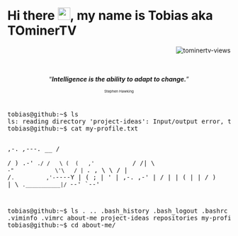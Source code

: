 <h1>Hi there <img src="https://media.giphy.com/media/hvRJCLFzcasrR4ia7z/giphy.gif" width="28px"/>, my name is Tobias aka TOminerTV</h1>

<!--
<img 
  align="left"
  src="https://github.com/dennisabrams/dennisabrams/blob/main/images/typing.svg"
  alt="Software Development"
/>
-->
<img
  align="right"
  src="https://komarev.com/ghpvc/?username=tominertv&color=3b82f6&style=for-the-badge"
  alt="tominertv-views"
/>

<br><br><br>
<p align="center"><q><i><b>Intelligence is the ability to adapt to change.</b></i></q></p>
<p style="font-size:8px;" align="center">Stephen Hawking</p>

<br>
<pre>
tobias@github:~$ ls
ls: reading directory 'project-ideas': Input/output error, too many files
tobias@github:~$ cat my-profile.txt

  ,-.       _,---._ __  / \
 /  )    .-'       `./ /   \
(  (   ,'            `/    /|
 \  `-"             \'\   / |
  `.              ,  \ \ /  |
   /`.          ,'-`----Y   |
  (            ;        |   '
  |  ,-.    ,-'         |  /
  |  | (   |            | /
  )  |  \  `.___________|/
  `--'   `--'
 
tobias@github:~$ ls
. .. .bash_history .bash_logout .bashrc .profile .viminfo .vimrc about-me project-ideas repositories my-profile.txt
tobias@github:~$ cd about-me/
</pre>





<!--
**TOminerTV/TOminerTV** is a ✨ _special_ ✨ repository because its `README.md` (this file) appears on your GitHub profile.

Here are some ideas to get you started:

- 🔭 I’m currently working on ...
- 🌱 I’m currently learning ...
- 👯 I’m looking to collaborate on ...
- 🤔 I’m looking for help with ...
- 💬 Ask me about ...
- 📫 How to reach me: ...
- 😄 Pronouns: ...
- ⚡ Fun fact: ...
-->
